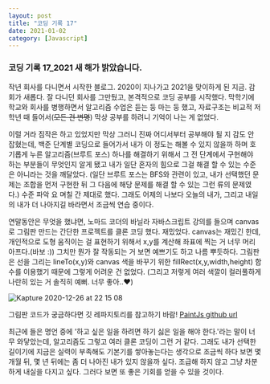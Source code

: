 ```yaml
---
layout: post
title: "코딩 기록 17"
date: 2021-01-02
category: [Javascript]
---
```


<h3>코딩 기록 17_2021 새 해가 밝았습니다.</h3>
작년 회사를 다니면서 시작한 블로그. 2020이 지나가고 2021을 맞이하게 된 지금. 감회가 새롭다. 잘 다니던 회사를 그만뒀고, 본격적으로 코딩 공부를 시작했다.
막학기에 학교와 회사를 병행하면서 알고리즘 수업은 듣는 둥 마는 둥 했고, 자료구조는 비교적 저학년 때 들어서(<s>모든 건 변명</s>) 막상 공부를 하려니 기억이 나는 게 없었다.

이럴 거라 짐작은 하고 있었지만 막상 그러니 진짜 어디서부터 공부해야 될 지 감도 안 잡혔는데, 백준 단계별 코딩으로 들어가서 내가 이 정도는 해볼 수 있지 않을까 하며 호기롭게 
누른 알고리즘(브루트 포스) 하나를 해결하기 위해서 그 전 단계에서 구현해야 하는 부분들이 무엇인지 알게 됐고 내가 일단 혼자의 힘으로 그걸 해결 할 수 있는 수준은 아니라는 것을 깨달았다.
(일단 브루트 포스는 BFS와 관련이 있고, 내가 선택했던 문제는 조합을 먼저 구현한 뒤 그 다음에 해당 문제를 해결 할 수 있는 그런 류의 문제였다.)
수준 파악 요 며칠 간 제대로 했다. 그래도 어제의 나보다 오늘의 내가, 그리고 내일의 내가 더 나아지길 바라면서 조금씩 연습 중이다.

연말동안은 무엇을 했냐면, 노마드 코더의 바닐라 자바스크립트 강의를 들으며 canvas로 그림판 만드는 간단한 프로젝트를 클론 코딩 했다. 재밌었다. canvas는 재밌긴 한데, 
개인적으로 도형 움직이는 걸 표현하기 위해서 x,y를 계산해 좌표에 찍는 거 너무 머리 아프다.(바보 :)) 그치만 뭔가 잘 작동되는 거 보면 예쁘기도 하고 나름 뿌듯하다. 그림판은 선을 그리는 lineTo(x,y)와
canvas 색을 바꾸기 위한 fillRect(x,y,width,height) 함수를 이용했기 때문에 그렇게 어려운 건 없었다. (그리고 저렇게 여러 색깔이 컬러풀하게 나란히 있는 거 솔직히 예뻐. 너무 좋아..❤️)

![Kapture 2020-12-26 at 22 15 08](https://user-images.githubusercontent.com/49034615/103459736-95c15880-4d54-11eb-9ab5-dca652195062.gif)

그림판 코드가 궁금하다면 깃 레파지토리를 참고하기 바람!
[PaintJs github url](https://github.com/SUPINKIM/PaintJs.git)

최근에 들은 명언 중에 '하고 싶은 일을 하려면 하기 싫은 일을 해야 한다.'라는 말이 너무 와닿았는데, 알고리즘도 그렇고 여러 클론 코딩이 그런 거 같다. 그래도 내가 선택한 길이기에 지금은 실력이 부족해도
기본기를 쌓아놓는다는 생각으로 조금씩 하다 보면 몇 개월 뒤, 몇 년 뒤에는 좀 더 나아진 내가 있지 않을까 싶다. 
조급해 하지 않고 그냥 차분하게 내실을 다지고 싶다. 그러다 보면 또 좋은 기회를 얻을 수 있을 것이다.
